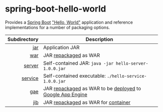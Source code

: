 # spring-boot-hello-world

Provides a [Spring Boot](https://spring.io/projects/spring-boot)
["Hello, World"](jar) application and reference implementations for a number
of packaging options.

| Subdirectory       | Description
| ---:               | ---
| [jar](jar)         | Application JAR
| [war](war)         | JAR [repackaged](https://docs.spring.io/spring-boot/docs/current/maven-plugin/repackage-mojo.html) as WAR
| [server](server)   | Self-contained JAR: `java -jar hello-server-1.0.0.jar`
| [service](service) | Self-contained executable: `./hello-service-1.0.0.jar`
| [gae](gae)         | JAR [repackaged](https://docs.spring.io/spring-boot/docs/current/maven-plugin/repackage-mojo.html) as WAR to be [deployed](https://cloud.google.com/appengine/docs/standard/java/tools/maven-reference) to [Google App Engine](https://cloud.google.com/appengine/)
| [jib](jib)         | JAR [repackaged](https://docs.spring.io/spring-boot/docs/current/maven-plugin/repackage-mojo.html) as WAR for [container](https://github.com/GoogleContainerTools/jib/tree/master/jib-maven-plugin)
